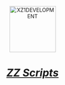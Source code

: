 <div align="center"><a href="https://discord.gg/7em4tX5k"><img weight = "125px", height = "125px", alt="XZ1DEVELOPMENT" src="https://media.discordapp.net/attachments/1287770939852849193/1308409997486456832/XLogo4Yellow.png?ex=673dd744&is=673c85c4&hm=0dfb398b181708123531d71b224bb23b51a23d3ffe4b780e3fcfc33c8af0c2cd&=&format=webp&quality=lossless&width=640&height=640"></div><div align="center"><h1><i>ZZ Scripts</i></h1></div>
